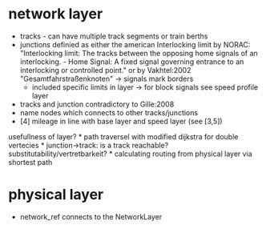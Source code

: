 # network layer

  * tracks - can have multiple track segments or train berths
  * junctions definied as either the american Interlocking limit by NORAC:
    "Interlocking limit: The tracks between the opposing home signals of an interlocking. - Home Signal: A fixed signal governing entrance to an interlocking or controlled point."
    or by Vakhtel:2002 "Gesamtfahrstraßenknoten"
    -> signals mark borders
    * included specific limits in layer
    -> for block signals see speed profile layer
  * tracks and junction contradictory to Gille:2008
  * name nodes which connects to other tracks/junctions
  * [4] mileage in line with base layer and speed layer (see [3,5])

  usefullness of layer?
    * path traversel with modified dijkstra for double vertecies
    * junction->track: is a track reachable? substitutability/vertretbarkeit?
    * calculating routing from physical layer via shortest path

# physical layer

  * network_ref connects to the NetworkLayer